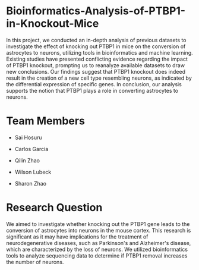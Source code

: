 # Bioinformatics-Analysis-of-PTBP1-in-Knockout-Mice


In this project, we conducted an in-depth analysis of previous datasets to investigate the effect of knocking out PTBP1 in mice on the conversion of astrocytes to neurons, utilizing tools in bioinformatics and machine learning. Existing studies have presented conflicting evidence regarding the impact of PTBP1 knockout, prompting us to reanalyze available datasets to draw new conclusions. Our findings suggest that PTBP1 knockout does indeed result in the creation of a new cell type resembling neurons, as indicated by the differential expression of specific genes. In conclusion, our analysis supports the notion that PTBP1 plays a role in converting astrocytes to neurons.

# Team Members
* Sai Hosuru

* Carlos Garcia

* Qilin Zhao

* Wilson Lubeck

* Sharon Zhao

# Research Question
We aimed to investigate whether knocking out the PTBP1 gene leads to the conversion of astrocytes into neurons in the mouse cortex. This research is significant as it may have implications for the treatment of neurodegenerative diseases, such as Parkinson's and Alzheimer's disease, which are characterized by the loss of neurons. We utilized bioinformatics tools to analyze sequencing data to determine if PTBP1 removal increases the number of neurons.
